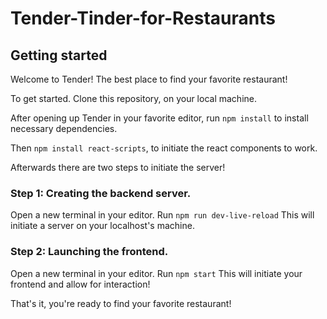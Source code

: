# Tender-Tinder-for-Restaurants

<h2>Getting started</h2>

Welcome to Tender! The best place to find your favorite restaurant!

To get started. Clone this repository, on your local machine. 

After opening up Tender in your favorite editor,
run `npm install` to install necessary dependencies.

Then `npm install react-scripts`, to initiate the react components to work.

Afterwards there are two steps to initiate the server!

<h3>Step 1: Creating the backend server.</h3>

Open a new terminal in your editor.
Run `npm run dev-live-reload`
This will initiate a server on your localhost's machine.

<h3>Step 2: Launching the frontend.</h3>

Open a new terminal in your editor.
Run `npm start`
This will initiate your frontend and allow for interaction!

That's it, you're ready to find your favorite restaurant!
